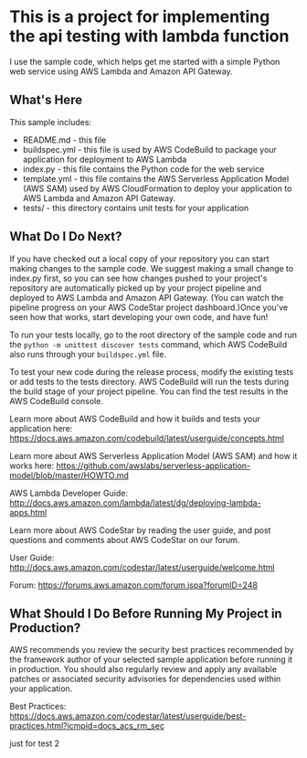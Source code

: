 This is a project for implementing the api testing with lambda function
==============================================

I use the sample code, which helps get me started with a simple Python web service using
AWS Lambda and Amazon API Gateway.

What's Here
-----------

This sample includes:

* README.md - this file
* buildspec.yml - this file is used by AWS CodeBuild to package your
  application for deployment to AWS Lambda
* index.py - this file contains the Python code for the web service
* template.yml - this file contains the AWS Serverless Application Model (AWS SAM) used
  by AWS CloudFormation to deploy your application to AWS Lambda and Amazon API
  Gateway.
* tests/ - this directory contains unit tests for your application


What Do I Do Next?
------------------

If you have checked out a local copy of your repository you can start making changes
to the sample code.  We suggest making a small change to index.py first, so you can
see how changes pushed to your project's repository are automatically picked up by your
project pipeline and deployed to AWS Lambda and Amazon API Gateway. (You can watch the pipeline
progress on your AWS CodeStar project dashboard.)Once you've seen how that works,
start developing your own code, and have fun!

To run your tests locally, go to the root directory of the
sample code and run the `python -m unittest discover tests` command, which
AWS CodeBuild also runs through your `buildspec.yml` file.

To test your new code during the release process, modify the existing tests or
add tests to the tests directory. AWS CodeBuild will run the tests during the
build stage of your project pipeline. You can find the test results
in the AWS CodeBuild console.

Learn more about AWS CodeBuild and how it builds and tests your application here:
https://docs.aws.amazon.com/codebuild/latest/userguide/concepts.html

Learn more about AWS Serverless Application Model (AWS SAM) and how it works here:
https://github.com/awslabs/serverless-application-model/blob/master/HOWTO.md

AWS Lambda Developer Guide:
http://docs.aws.amazon.com/lambda/latest/dg/deploying-lambda-apps.html

Learn more about AWS CodeStar by reading the user guide, and post questions and
comments about AWS CodeStar on our forum.

User Guide: http://docs.aws.amazon.com/codestar/latest/userguide/welcome.html

Forum: https://forums.aws.amazon.com/forum.jspa?forumID=248

What Should I Do Before Running My Project in Production?
------------------

AWS recommends you review the security best practices recommended by the framework
author of your selected sample application before running it in production. You
should also regularly review and apply any available patches or associated security
advisories for dependencies used within your application.

Best Practices: https://docs.aws.amazon.com/codestar/latest/userguide/best-practices.html?icmpid=docs_acs_rm_sec

just for test 2